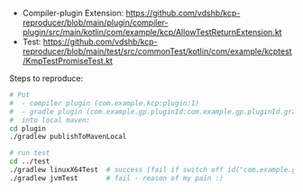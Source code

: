 - Compiler-plugin Extension: https://github.com/vdshb/kcp-reproducer/blob/main/plugin/compiler-plugin/src/main/kotlin/com/example/kcp/AllowTestReturnExtension.kt
- Test: https://github.com/vdshb/kcp-reproducer/blob/main/test/src/commonTest/kotlin/com/example/kcptest/KmpTestPromiseTest.kt

Steps to reproduce:

```bash
# Put 
#  - compiler plugin (com.example.kcp:plugin:1) 
#  - gradle plugin (com.example.gp.pluginId:com.example.gp.pluginId.gradle.plugin:1) 
#  into local maven:
cd plugin
./gradlew publishToMavenLocal

# run test
cd ../test
./gradlew linuxX64Test  # success [fail if switch off id("com.example.gp.pluginId")]
./gradlew jvmTest       # fail - reason of my pain :)
```

